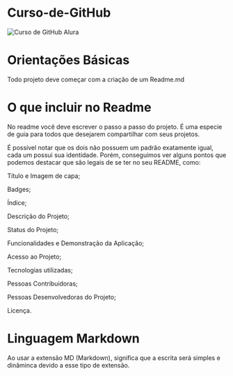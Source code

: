 # Curso-de-GitHub

![Curso de GitHub Alura](https://github.com/Leandrogomesjbq/Curso-de-GitHub/assets/162374267/454b6e14-1a08-449f-9118-007d8c245286)

# Orientações Básicas

Todo projeto deve começar com a criação de um Readme.md

# O que incluir no Readme
No readme você deve escrever o passo a passo do projeto. 
É uma especie de guia para todos que desejarem compartilhar com seus projetos.

É possível notar que os dois não possuem um padrão exatamente igual, cada um possui sua identidade. Porém, conseguimos ver alguns pontos que podemos destacar que são legais de se ter no seu README, como:​

​Título e Imagem de capa;

Badges;​

Índice;​

Descrição do Projeto;​

Status do Projeto;​

Funcionalidades e Demonstração da Aplicação;​

Acesso ao Projeto;​

Tecnologias utilizadas;​

Pessoas Contribuidoras;​

Pessoas Desenvolvedoras do Projeto;​

Licença.​

# Linguagem Markdown
Ao usar a extensão MD (Markdown), significa que a escrita será simples e dinâminca devido a esse tipo de extensão.


